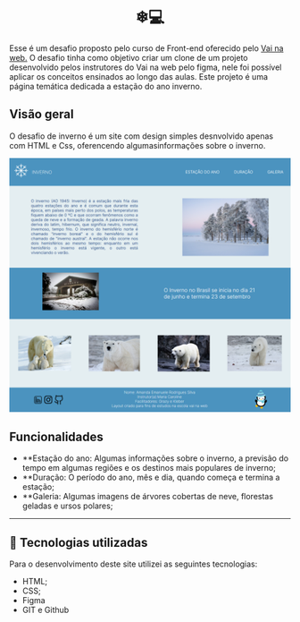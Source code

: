 <h1 align="center">
❄💻<Desafio-Inverno>
</h1>
Esse é um desafio proposto pelo curso de Front-end oferecido pelo  <a href = "https://vainaweb.com.br/">Vai na web.</a>
O desafio tinha como objetivo criar um clone de um projeto desenvolvido pelos instrutores do Vai na web pelo figma, nele foi possível aplicar os conceitos ensinados ao longo das aulas. Este projeto é uma página temática dedicada a estação do ano inverno.

## Visão geral 
O desafio de inverno é um site com design simples desnvolvido apenas com HTML e Css, oferencendo algumasinformações sobre o inverno.

![Resultado final do projeto](assets/designfinal.png)

## Funcionalidades 
- **Estação do ano: Algumas informações sobre o inverno, a previsão do tempo em algumas regiões e os destinos mais populares de inverno;
- **Duração: O período do ano, mês e dia, quando começa e termina a estação;
- **Galeria: Algumas imagens de árvores cobertas de neve, florestas geladas e ursos polares;
---

## 💼 Tecnologias utilizadas

Para o desenvolvimento deste site utilizei as seguintes tecnologias:
- HTML;
- CSS;
- Figma
- GIT e Github